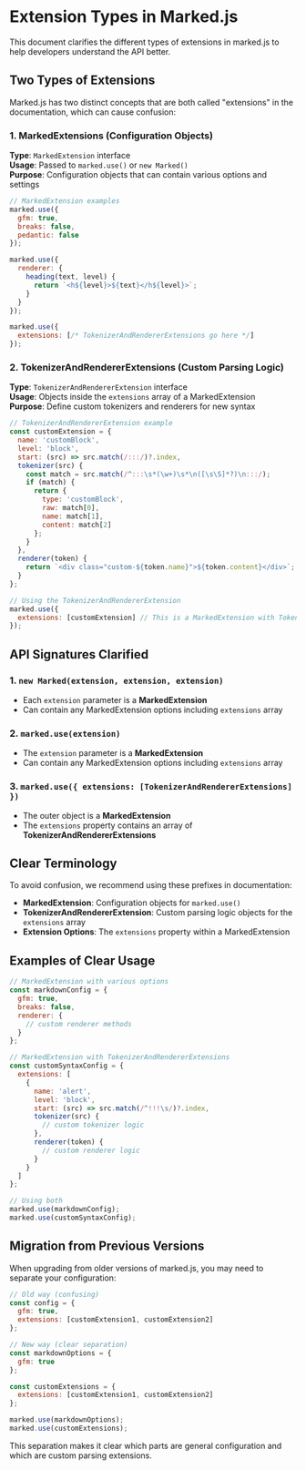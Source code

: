 # Extension Types in Marked.js

This document clarifies the different types of extensions in marked.js to help developers understand the API better.

## Two Types of Extensions

Marked.js has two distinct concepts that are both called "extensions" in the documentation, which can cause confusion:

### 1. MarkedExtensions (Configuration Objects)

**Type**: `MarkedExtension` interface  
**Usage**: Passed to `marked.use()` or `new Marked()`  
**Purpose**: Configuration objects that can contain various options and settings

```javascript
// MarkedExtension examples
marked.use({
  gfm: true,
  breaks: false,
  pedantic: false
});

marked.use({
  renderer: {
    heading(text, level) {
      return `<h${level}>${text}</h${level}>`;
    }
  }
});

marked.use({
  extensions: [/* TokenizerAndRendererExtensions go here */]
});
```

### 2. TokenizerAndRendererExtensions (Custom Parsing Logic)

**Type**: `TokenizerAndRendererExtension` interface  
**Usage**: Objects inside the `extensions` array of a MarkedExtension  
**Purpose**: Define custom tokenizers and renderers for new syntax

```javascript
// TokenizerAndRendererExtension example
const customExtension = {
  name: 'customBlock',
  level: 'block',
  start: (src) => src.match(/:::/)?.index,
  tokenizer(src) {
    const match = src.match(/^:::\s*(\w+)\s*\n([\s\S]*?)\n:::/);
    if (match) {
      return {
        type: 'customBlock',
        raw: match[0],
        name: match[1],
        content: match[2]
      };
    }
  },
  renderer(token) {
    return `<div class="custom-${token.name}">${token.content}</div>`;
  }
};

// Using the TokenizerAndRendererExtension
marked.use({
  extensions: [customExtension] // This is a MarkedExtension with TokenizerAndRendererExtensions
});
```

## API Signatures Clarified

### 1. `new Marked(extension, extension, extension)`
- Each `extension` parameter is a **MarkedExtension**
- Can contain any MarkedExtension options including `extensions` array

### 2. `marked.use(extension)`
- The `extension` parameter is a **MarkedExtension**
- Can contain any MarkedExtension options including `extensions` array

### 3. `marked.use({ extensions: [TokenizerAndRendererExtensions] })`
- The outer object is a **MarkedExtension**
- The `extensions` property contains an array of **TokenizerAndRendererExtensions**

## Clear Terminology

To avoid confusion, we recommend using these prefixes in documentation:

- **MarkedExtension**: Configuration objects for `marked.use()`
- **TokenizerAndRendererExtension**: Custom parsing logic objects for the `extensions` array
- **Extension Options**: The `extensions` property within a MarkedExtension

## Examples of Clear Usage

```javascript
// MarkedExtension with various options
const markdownConfig = {
  gfm: true,
  breaks: false,
  renderer: {
    // custom renderer methods
  }
};

// MarkedExtension with TokenizerAndRendererExtensions
const customSyntaxConfig = {
  extensions: [
    {
      name: 'alert',
      level: 'block',
      start: (src) => src.match(/^!!!\s/)?.index,
      tokenizer(src) {
        // custom tokenizer logic
      },
      renderer(token) {
        // custom renderer logic
      }
    }
  ]
};

// Using both
marked.use(markdownConfig);
marked.use(customSyntaxConfig);
```

## Migration from Previous Versions

When upgrading from older versions of marked.js, you may need to separate your configuration:

```javascript
// Old way (confusing)
const config = {
  gfm: true,
  extensions: [customExtension1, customExtension2]
};

// New way (clear separation)
const markdownOptions = {
  gfm: true
};

const customExtensions = {
  extensions: [customExtension1, customExtension2]
};

marked.use(markdownOptions);
marked.use(customExtensions);
```

This separation makes it clear which parts are general configuration and which are custom parsing extensions.
